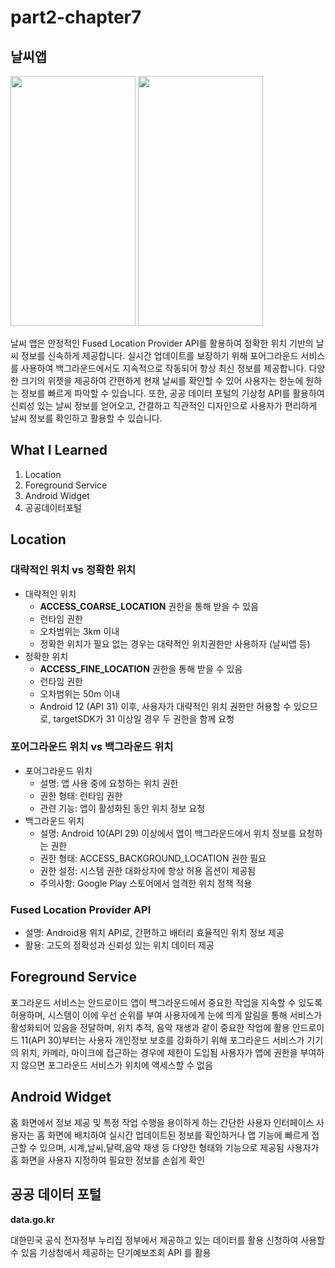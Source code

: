 # part2-chapter7

## 날씨앱

<img src="https://github.com/soommmin/part2-chapter7/assets/150005268/7c206d9d-264a-426f-a490-bd93d1ffae4b" width="200" height="400"/>
<img src="https://github.com/soommmin/part2-chapter7/assets/150005268/aa44c683-1a01-4013-8b2a-cd40fd37e6e2" width="200" height="400"/>


날씨 앱은 안정적인 Fused Location Provider API를 활용하여 정확한 위치 기반의 날씨 정보를 신속하게 제공합니다.
실시간 업데이트를 보장하기 위해 포어그라운드 서비스를 사용하여 백그라운드에서도 지속적으로 작동되어 항상 최신 정보를 제공합니다.
다양한 크기의 위젯을 제공하여 간편하게 현재 날씨를 확인할 수 있어 사용자는 한눈에 원하는 정보를 빠르게 파악할 수 있습니다.
또한, 공공 데이터 포털의 기상청 API를 활용하여 신뢰성 있는 날씨 정보를 얻어오고, 간결하고 직관적인 디자인으로 사용자가 편리하게 날씨 정보를 확인하고 활용할 수 있습니다.



## What I Learned
1. Location
2. Foreground Service
3. Android Widget
4. 공공데이터포털


## Location

### 대략적인 위치 vs 정확한 위치

- 대략적인 위치
    - **ACCESS_COARSE_LOCATION** 권한을 통해 받을 수 있음
    - 런타임 권한
    - 오차범위는 3km 이내
    - 정확한 위치가 필요 없는 경우는 대략적인 위치권한만 사용하자 (날씨앱 등)
- 정확한 위치
    - **ACCESS_FINE_LOCATION** 권한을 통해 받을 수 있음
    - 런타임 권한
    - 오차범위는 50m 이내
    - Android 12 (API 31) 이후, 사용자가 대략적인 위치 권한만 허용할 수 있으므로, targetSDK가 31 이상일 경우 두 권한을 함께 요청

### 포어그라운드 위치 vs 백그라운드 위치

- 포어그라운드 위치
    - 설명: 앱 사용 중에 요청하는 위치 권한
    - 권한 형태: 런타임 권한
    - 관련 기능: 앱이 활성화된 동안 위치 정보 요청
- 백그라운드 위치
    - 설명: Android 10(API 29) 이상에서 앱이 백그라운드에서 위치 정보를 요청하는 권한
    - 권한 형태: ACCESS_BACKGROUND_LOCATION 권한 필요
    - 권한 설정: 시스템 권한 대화상자에 항상 허용 옵션이 제공됨
    - 주의사항: Google Play 스토어에서 엄격한 위치 정책 적용

### Fused Location Provider API

- 설명: Android용 위치 API로, 간편하고 배터리 효율적인 위치 정보 제공
- 활용: 고도의 정확성과 신뢰성 있는 위치 데이터 제공


## Foreground Service

포그라운드 서비스는 안드로이드 앱이 백그라운드에서 중요한 작업을 지속할 수 있도록 허용하며, 시스템이 이에 우선 순위를 부여
사용자에게 눈에 띄게 알림을 통해 서비스가 활성화되어 있음을 전달하며, 위치 추적, 음악 재생과 같이 중요한 작업에 활용
안드로이드 11(API 30)부터는 사용자 개인정보 보호를 강화하기 위해 포그라운드 서비스가 기기의 위치, 카메라, 마이크에 접근하는 경우에 제한이 도입됨
사용자가 앱에 권한을 부여하지 않으면 포그라운드 서비스가 위치에 액세스할 수 없음
    


## Android Widget

홈 화면에서 정보 제공 및 특정 작업 수행을 용이하게 하는 간단한 사용자 인터페이스
사용자는 홈 화면에 배치하여 실시간 업데이트된 정보를 확인하거나 앱 기능에 빠르게 접근할 수 있으며, 시계,날씨,달력,음악 재생 등 다양한 형태와 기능으로 제공됨
사용자가 홈 화면을 사용자 지정하여 필요한 정보를 손쉽게 확인 

## 공공 데이터 포털

**data.go.kr**

대한민국 공식 전자정부 누리집
정부에서 제공하고 있는 데이터를 활용 신청하여 사용할 수 있음
기상청에서 제공하는 단기예보조회 API 를 활용


